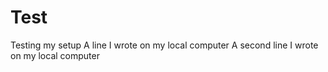 # Test
Testing my setup
A line I wrote on my local computer
A second line I wrote on my local computer

